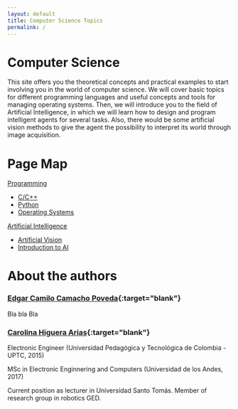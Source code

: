 ```yaml
---
layout: default
title: Computer Science Topics
permalink: /
---
```


# Computer Science

This site offers you the theoretical concepts and practical examples to start involving you in the world of computer science. We will cover basic topics for different programming languages and useful concepts and tools for managing operating systems. Then, we will introduce you to the field of Artificial Intelligence, in which we will learn how to design and program intelligent agents for several tasks. Also, there would be some artificial vision methods to give the agent the possibility to interpret its world through image acquisition.

# Page Map

[Programming](/cstopics/programming)
* [C/C++](/cstopics/programming/c-c++)
* [Python](/cstopics/programming/python)
* [Operating Systems](/cstopics/programming/operating-systems)

[Artificial Intelligence](/cstopics/artificial-intelligence)
* [Artificial Vision](/cstopics/artificial-intelligence/artificial-vision)
* [Introduction to AI](/cstopics/artificial-intelligence/syllabusAI)

# About the authors

### [Edgar Camilo Camacho Poveda](https://scholar.google.com/citations?hl=en&user=tJG988kAAAAJ){:target="blank"}

Bla bla Bla

### [Carolina Higuera Arias](https://scholar.google.com/citations?user=ZaxycbsAAAAJ&hl=en){:target="blank"}

Electronic Engineer (Universidad Pedagógica y Tecnológica de Colombia - UPTC, 2015)

MSc in Electronic Enginnering and Computers (Universidad de los Andes, 2017)

Current position as lecturer in Universidad Santo Tomás. Member of research group in robotics GED.
